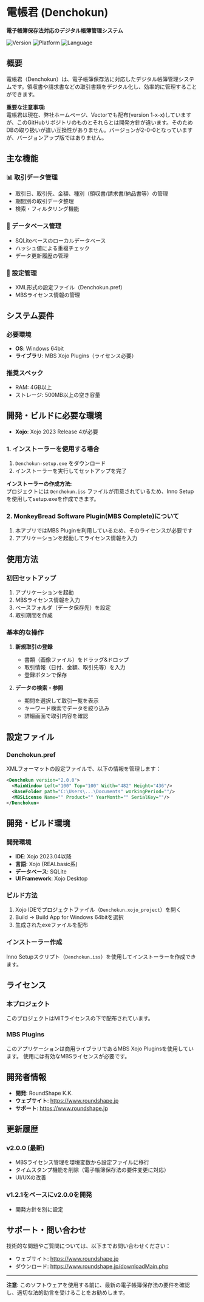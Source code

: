 # 電帳君 (Denchokun)

**電子帳簿保存法対応のデジタル帳簿管理システム**

![Version](https://img.shields.io/badge/version-2.0.0-blue.svg)
![Platform](https://img.shields.io/badge/platform-Windows-blue.svg)
![Language](https://img.shields.io/badge/language-Xojo-orange.svg)

## 概要

電帳君（Denchokun）は、電子帳簿保存法に対応したデジタル帳簿管理システムです。領収書や請求書などの取引書類をデジタル化し、効率的に管理することができます。

**重要な注意事項:**  
電帳君は現在、弊社ホームページ、Vectorでも配布(version 1-x-x)していますが、このGitHubリポジトリのものとそれらとは開発方針が違います。そのためDBの取り扱いが違い互換性がありません。バージョンが2-0-0となっていますが、バージョンアップ版ではありません。

## 主な機能

### 📊 取引データ管理
- 取引日、取引先、金額、種別（領収書/請求書/納品書等）の管理
- 期間別の取引データ整理
- 検索・フィルタリング機能

### 💾 データベース管理
- SQLiteベースのローカルデータベース
- ハッシュ値による重複チェック
- データ更新履歴の管理

### 🔧 設定管理
- XML形式の設定ファイル（Denchokun.pref）
- MBSライセンス情報の管理

## システム要件

### 必要環境
- **OS**: Windows 64bit
- **ライブラリ**: MBS Xojo Plugins（ライセンス必要）

### 推奨スペック
- RAM: 4GB以上
- ストレージ: 500MB以上の空き容量

## 開発・ビルドに必要な環境

- **Xojo**: Xojo 2023 Release 4が必要

### 1. インストーラーを使用する場合
1. `Denchokun-setup.exe` をダウンロード
2. インストーラーを実行してセットアップを完了

**インストーラーの作成方法:**  
プロジェクトには `Denchokun.iss` ファイルが用意されているため、Inno Setupを使用してsetup.exeを作成できます。

### 2. MonkeyBread Software Plugin(MBS Complete)について
1. 本アプリではMBS Pluginを利用しているため、そのライセンスが必要です
2. アプリケーションを起動してライセンス情報を入力

## 使用方法

### 初回セットアップ
1. アプリケーションを起動
2. MBSライセンス情報を入力
3. ベースフォルダ（データ保存先）を設定
4. 取引期間を作成

### 基本的な操作
1. **新規取引の登録**
   - 書類（画像ファイル）をドラッグ&ドロップ
   - 取引情報（日付、金額、取引先等）を入力
   - 登録ボタンで保存

2. **データの検索・参照**
   - 期間を選択して取引一覧を表示
   - キーワード検索でデータを絞り込み
   - 詳細画面で取引内容を確認

## 設定ファイル

### Denchokun.pref
XMLフォーマットの設定ファイルで、以下の情報を管理します：

```xml
<Denchokun version="2.0.0">
  <MainWindow Left="100" Top="100" Width="482" Height="436"/>
  <BaseFolder path="C:\Users\...\Documents" workingPeriod=""/>
  <MBSLicense Name="" Product="" YearMonth="" SerialKey=""/>
</Denchokun>
```

## 開発・ビルド環境

### 開発環境
- **IDE**: Xojo 2023.04以降
- **言語**: Xojo (REALbasic系)
- **データベース**: SQLite
- **UI Framework**: Xojo Desktop

### ビルド方法
1. Xojo IDEでプロジェクトファイル（`Denchokun.xojo_project`）を開く
2. Build → Build App for Windows 64bitを選択
3. 生成されたexeファイルを配布

### インストーラー作成
Inno Setupスクリプト（`Denchokun.iss`）を使用してインストーラーを作成できます。

## ライセンス

### 本プロジェクト
このプロジェクトはMITライセンスの下で配布されています。

### MBS Plugins
このアプリケーションは商用ライブラリであるMBS Xojo Pluginsを使用しています。
使用には有効なMBSライセンスが必要です。

## 開発者情報

- **開発**: RoundShape K.K.
- **ウェブサイト**: https://www.roundshape.jp
- **サポート**: https://www.roundshape.jp

## 更新履歴

### v2.0.0 (最新)
- MBSライセンス管理を環境変数から設定ファイルに移行
- タイムスタンプ機能を削除（電子帳簿保存法の要件変更に対応）
- UI/UXの改善

### v1.2.1をベースにv2.0.0を開発
- 開発方針を別に設定

## サポート・問い合わせ

技術的な問題やご質問については、以下までお問い合わせください：
- ウェブサイト: https://www.roundshape.jp
- ダウンロード: https://www.roundshape.jp/downloadMain.php

---

**注意**: このソフトウェアを使用する前に、最新の電子帳簿保存法の要件を確認し、適切な法的助言を受けることをお勧めします。

